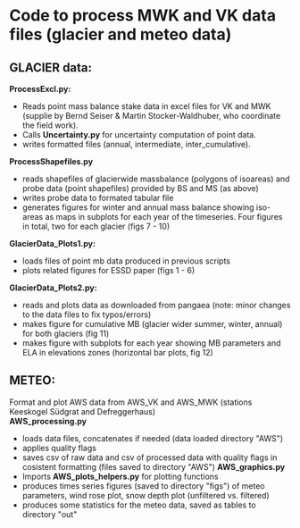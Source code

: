 # Code to process MWK and VK data files (glacier and meteo data)


## GLACIER data:      
**ProcessExcl.py:**  
+ Reads point mass balance stake data in excel files for VK and MWK (supplie by Bernd Seiser & Martin Stocker-Waldhuber, who coordinate the field work).    
+ Calls **Uncertainty.py** for uncertainty computation of point data.    
+ writes formatted files (annual, intermediate, inter_cumulative).   

**ProcessShapefiles.py**
+ reads shapefiles of glacierwide massbalance (polygons of isoareas) and probe data (point shapefiles) provided by BS and MS (as above)
+ writes probe data to formated tabular file  
+ generates figures for winter and annual mass balance showing iso-areas as maps in subplots for each year of the timeseries. Four figures in total, two for each glacier (figs 7 - 10)


**GlacierData_Plots1.py:**   
+ loads files of point mb data produced in previous scripts
+ plots related figures for ESSD paper (figs 1 - 6)

**GlacierData_Plots2.py:**  
+ reads and plots data as downloaded from pangaea (note: minor changes to the data files to fix typos/errors)
+ makes figure for cumulative MB (glacier wider summer, winter, annual) for both glaciers (fig 11)
+ makes figure with subplots for each year showing MB parameters and ELA in elevations zones (horizontal bar plots, fig 12)



## METEO: 
Format and plot AWS data from AWS_VK and AWS_MWK (stations Keeskogel Südgrat and Defreggerhaus)    
**AWS_processing.py**  
+ loads data files, concatenates if needed (data loaded directory "AWS")
+ applies quality flags 
+ saves csv of raw data and csv of processed data with quality flags in cosistent formatting (files saved to directory "AWS")
**AWS_graphics.py**   
+ Imports **AWS_plots_helpers.py** for plotting functions 
+ produces times series figures (saved to directory "figs") of meteo parameters, wind rose plot, snow depth plot (unfiltered vs. filtered) 
+ produces some statistics for the meteo data, saved as tables to directory "out"






